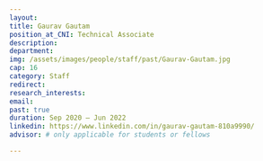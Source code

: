 ```yaml
---
layout: 
title: Gaurav Gautam
position_at_CNI: Technical Associate
description: 
department:
img: /assets/images/people/staff/past/Gaurav-Gautam.jpg
cap: 16
category: Staff
redirect: 
research_interests: 
email: 
past: true
duration: Sep 2020 – Jun 2022
linkedin: https://www.linkedin.com/in/gaurav-gautam-810a9990/
advisor: # only applicable for students or fellows

---
```


